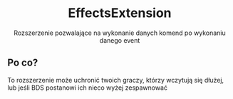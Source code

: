 <div align="center">

# EffectsExtension

Rozszerzenie pozwalające na wykonanie danych komend po wykonaniu danego event

</div>

## Po co?
To rozszerzenie może uchronić twoich graczy, którzy wczytują się dłużej, lub jeśli BDS postanowi ich nieco wyżej zespawnować
